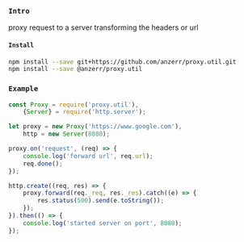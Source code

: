 
### `Intro`
proxy request to a server transforming the headers or url

#### `Install`
``` bash
npm install --save git+https://github.com/anzerr/proxy.util.git
npm install --save @anzerr/proxy.util
```

### `Example`
``` javascript
const Proxy = require('proxy.util'),
	{Server} = require('http.server');

let proxy = new Proxy('https://www.google.com'),
	http = new Server(8080);

proxy.on('request', (req) => {
	console.log('forward url', req.url);
	req.done();
});

http.create((req, res) => {
	proxy.forward(req._req, res._res).catch((e) => {
		res.status(500).send(e.toString());
	});
}).then(() => {
	console.log('started server on port', 8080);
});
```